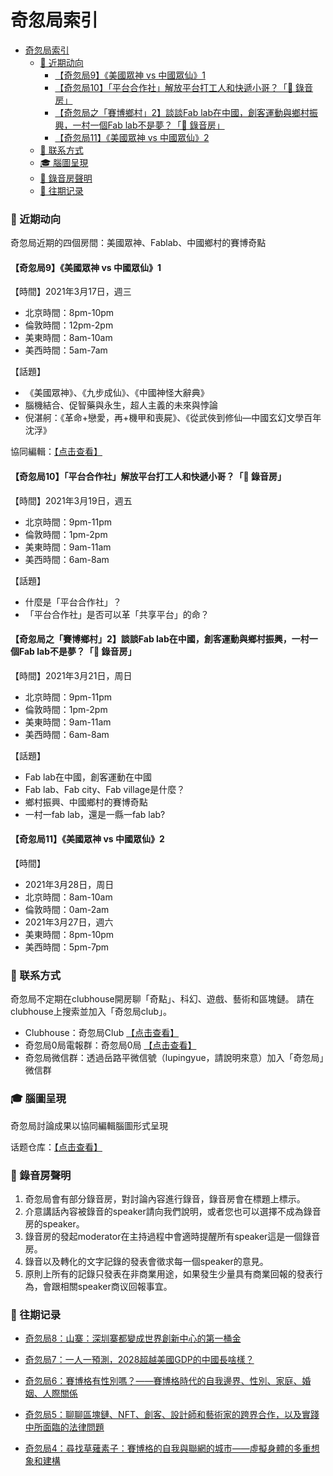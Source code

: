 # 奇忽局索引

- [奇忽局索引](#奇忽局索引)
    - [📆 近期动向](#-近期动向)
      - [【奇忽局9】《美國眾神 vs 中國眾仙》1](#奇忽局9美國眾神-vs-中國眾仙1)
      - [【奇忽局10】「平台合作社」解放平台打工人和快遞小哥？「🎤 錄音房」](#奇忽局10平台合作社解放平台打工人和快遞小哥-錄音房)
      - [【奇忽局之「賽博鄉村」2】談談Fab lab在中國，創客運動與鄉村振興，一村一個Fab lab不是夢？「🎤 錄音房」](#奇忽局之賽博鄉村2談談fab-lab在中國創客運動與鄉村振興一村一個fab-lab不是夢-錄音房)
      - [【奇忽局11】《美國眾神 vs 中國眾仙》2](#奇忽局11美國眾神-vs-中國眾仙2)
    - [📓 联系方式](#-联系方式)
    - [🎓 腦圖呈現](#-腦圖呈現)
    - [🎤 錄音房聲明](#-錄音房聲明)
    - [📝 往期记录](#-往期记录)

### 📆 近期动向

奇忽局近期的四個房間：美國眾神、Fablab、中國鄉村的賽博奇點

#### 【奇忽局9】《美國眾神 vs 中國眾仙》1

【時間】2021年3月17日，週三

- 北京時間：8pm-10pm
- 倫敦時間：12pm-2pm
- 美東時間：8am-10am
- 美西時間：5am-7am

【話題】

- 《美國眾神》、《九步成仙》、《中國神怪大辭典》
- 腦機結合、促智藥與永生，超人主義的未來與悖論
- 倪湛舸：《革命+戀愛，再+機甲和喪屍》、《從武俠到修仙—中國玄幻文學百年沈浮》

協同編輯：[【点击查看】](https://mm.tt/1819630352?t=DkYNWtz7J1)

#### 【奇忽局10】「平台合作社」解放平台打工人和快遞小哥？「🎤 錄音房」

【時間】2021年3月19日，週五

- 北京時間：9pm-11pm
- 倫敦時間：1pm-2pm
- 美東時間：9am-11am
- 美西時間：6am-8am

【話題】

- 什麼是「平台合作社」？
- 「平台合作社」是否可以革「共享平台」的命？

#### 【奇忽局之「賽博鄉村」2】談談Fab lab在中國，創客運動與鄉村振興，一村一個Fab lab不是夢？「🎤 錄音房」

【時間】2021年3月21日，周日

- 北京時間：9pm-11pm
- 倫敦時間：1pm-2pm
- 美東時間：9am-11am
- 美西時間：6am-8am

【話題】

- Fab lab在中國，創客運動在中國
- Fab lab、Fab city、Fab village是什麼？
- 鄉村振興、中國鄉村的賽博奇點
- 一村一fab lab，還是一縣一fab lab?

#### 【奇忽局11】《美國眾神 vs 中國眾仙》2

【時間】

- 2021年3月28日，周日
- 北京時間：8am-10am
- 倫敦時間：0am-2am
- 2021年3月27日，週六
- 美東時間：8pm-10pm
- 美西時間：5pm-7pm

### 📓 联系方式

奇忽局不定期在clubhouse開房聊「奇點」、科幻、遊戲、藝術和區塊鏈。
請在clubhouse上搜索並加入「奇忽局club」。

- Clubhouse：奇忽局Club [【点击查看】](https://www.joinclubhouse.com/club/%E5%A5%87%E5%BF%BD%E5%B1%80Club)
- 奇忽局0局電報群：奇忽局0局 [【点击查看】](https://t.me/qihu0)
- 奇忽局微信群：透過岳路平微信號（lupingyue，請說明來意）加入「奇忽局」微信群

### 🎓 腦圖呈現

奇忽局討論成果以協同編輯腦圖形式呈現

话题仓库：[【点击查看】](docs/qihuju00.md)

### 🎤 錄音房聲明

1. 奇忽局會有部分錄音房，對討論內容進行錄音，錄音房會在標題上標示。
2. 介意講話內容被錄音的speaker請向我們說明，或者您也可以選擇不成為錄音房的speaker。
3. 錄音房的發起moderator在主持過程中會適時提醒所有speaker這是一個錄音房。
4. 錄音以及轉化的文字記錄的發表會徵求每一個speaker的意見。
5. 原則上所有的記錄只發表在非商業用途，如果發生少量具有商業回報的發表行為，會跟相關speaker商议回報事宜。

### 📝 往期记录

+ [奇忽局8：山寨：深圳寨都變成世界創新中心的第一桶金](docs/qihuju08.md)

+ [奇忽局7：一人一預測，2028超越美國GDP的中國長啥樣？](docs/qihuju07.md)

+ [奇忽局6：賽博格有性別嗎？——賽博格時代的自我邊界、性別、家庭、婚姻、人際關係](docs/qihuju06.md)

+ [奇忽局5：聊聊區塊鏈、NFT、創客、設計師和藝術家的跨界合作，以及實踐中所面臨的法律問題](docs/qihuju05.md)

+ [奇忽局4：尋找草薙素子：賽博格的自我與聯網的城市——虛擬身體的多重想象和建構](docs/qihuju04.md)
